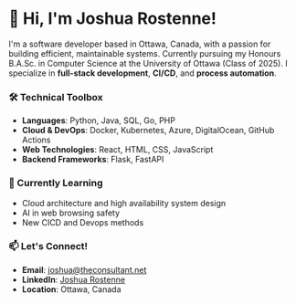 # 👋 Hi, I'm Joshua Rostenne!

I'm a software developer based in Ottawa, Canada, with a passion for building efficient, maintainable systems. Currently pursuing my Honours B.A.Sc. in Computer Science at the University of Ottawa (Class of 2025). I specialize in **full-stack development**, **CI/CD**, and **process automation**.

### 🛠️ Technical Toolbox
- **Languages**: Python, Java, SQL, Go, PHP  
- **Cloud & DevOps**: Docker, Kubernetes, Azure, DigitalOcean, GitHub Actions  
- **Web Technologies**: React, HTML, CSS, JavaScript  
- **Backend Frameworks**: Flask, FastAPI 

### 🌱 Currently Learning  
- Cloud architecture and high availability system design
- AI in web browsing safety
- New CICD and Devops methods

### 📫 Let's Connect!
- **Email**: [joshua@theconsultant.net](mailto:joshua@theconsultant.net)  
- **LinkedIn**: [Joshua Rostenne](https://linkedin.com/in/joshua-rostenne)  
- **Location**: Ottawa, Canada  
